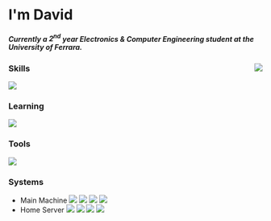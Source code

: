 # I'm David
##### Currently a $2^{nd}$ year Electronics & Computer Engineering student at the University of Ferrara.

<img align="right" src="https://github-readme-stats.vercel.app/api?username=Constrat&show_icons=true&theme=dark">

### Skills
![](https://skillicons.dev/icons?i=c,java,js,py,powershell,php&theme=dark&perline=3)

### Learning 
![](https://skillicons.dev/icons?i=cs,cpp,dotnet&dark=light&perline=3)

### Tools
![](https://skillicons.dev/icons?i=vscode,visualstudio,eclipse,discord,github,git&theme=dark&perline=3)

### Systems
- Main Machine
![](https://img.shields.io/badge/Strix_G17-000?logo=republicofgamers&logoColor=FF0029) ![](https://img.shields.io/badge/Ryzen_9_6900HX-000?logo=amd&logoColor=fff) ![](https://img.shields.io/badge/RTX_3070_Ti-000?logo=nvidia)
![](https://img.shields.io/badge/Windows_11_x64-0078D4?logo=windows11&logoColor=fff)
- Home Server
![](https://img.shields.io/badge/GL752VW-000?logo=republicofgamers&logoColor=FF0029) ![](https://img.shields.io/badge/i7_6700HQ-000?logo=intel&logoColor=0071C5) ![](https://img.shields.io/badge/GTX_960M-000?logo=nvidia)
![](https://img.shields.io/badge/Windows_10_x64-0078D6?logo=windows10&logoColor=fff)